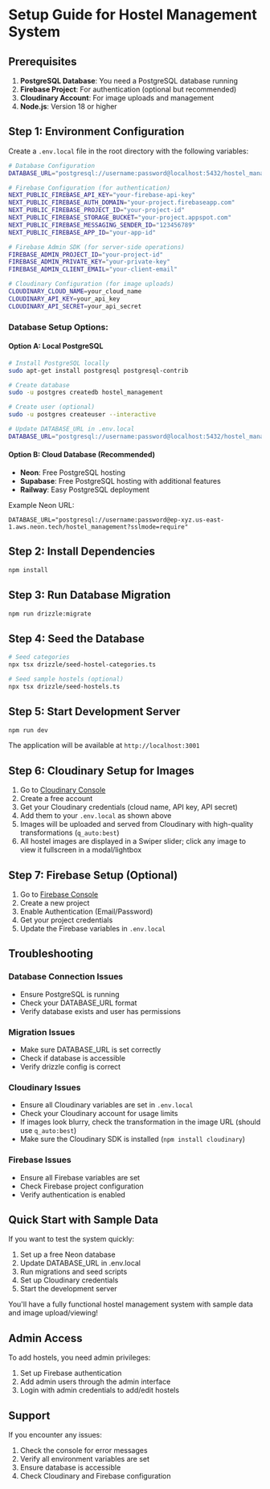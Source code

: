 # Setup Guide for Hostel Management System

## Prerequisites

1. **PostgreSQL Database**: You need a PostgreSQL database running
2. **Firebase Project**: For authentication (optional but recommended)
3. **Cloudinary Account**: For image uploads and management
4. **Node.js**: Version 18 or higher

## Step 1: Environment Configuration

Create a `.env.local` file in the root directory with the following variables:

```bash
# Database Configuration
DATABASE_URL="postgresql://username:password@localhost:5432/hostel_management"

# Firebase Configuration (for authentication)
NEXT_PUBLIC_FIREBASE_API_KEY="your-firebase-api-key"
NEXT_PUBLIC_FIREBASE_AUTH_DOMAIN="your-project.firebaseapp.com"
NEXT_PUBLIC_FIREBASE_PROJECT_ID="your-project-id"
NEXT_PUBLIC_FIREBASE_STORAGE_BUCKET="your-project.appspot.com"
NEXT_PUBLIC_FIREBASE_MESSAGING_SENDER_ID="123456789"
NEXT_PUBLIC_FIREBASE_APP_ID="your-app-id"

# Firebase Admin SDK (for server-side operations)
FIREBASE_ADMIN_PROJECT_ID="your-project-id"
FIREBASE_ADMIN_PRIVATE_KEY="your-private-key"
FIREBASE_ADMIN_CLIENT_EMAIL="your-client-email"

# Cloudinary Configuration (for image uploads)
CLOUDINARY_CLOUD_NAME=your_cloud_name
CLOUDINARY_API_KEY=your_api_key
CLOUDINARY_API_SECRET=your_api_secret
```

### Database Setup Options:

#### Option A: Local PostgreSQL
```bash
# Install PostgreSQL locally
sudo apt-get install postgresql postgresql-contrib

# Create database
sudo -u postgres createdb hostel_management

# Create user (optional)
sudo -u postgres createuser --interactive

# Update DATABASE_URL in .env.local
DATABASE_URL="postgresql://username:password@localhost:5432/hostel_management"
```

#### Option B: Cloud Database (Recommended)
- **Neon**: Free PostgreSQL hosting
- **Supabase**: Free PostgreSQL hosting with additional features
- **Railway**: Easy PostgreSQL deployment

Example Neon URL:
```
DATABASE_URL="postgresql://username:password@ep-xyz.us-east-1.aws.neon.tech/hostel_management?sslmode=require"
```

## Step 2: Install Dependencies

```bash
npm install
```

## Step 3: Run Database Migration

```bash
npm run drizzle:migrate
```

## Step 4: Seed the Database

```bash
# Seed categories
npx tsx drizzle/seed-hostel-categories.ts

# Seed sample hostels (optional)
npx tsx drizzle/seed-hostels.ts
```

## Step 5: Start Development Server

```bash
npm run dev
```

The application will be available at `http://localhost:3001`

## Step 6: Cloudinary Setup for Images

1. Go to [Cloudinary Console](https://cloudinary.com/)
2. Create a free account
3. Get your Cloudinary credentials (cloud name, API key, API secret)
4. Add them to your `.env.local` as shown above
5. Images will be uploaded and served from Cloudinary with high-quality transformations (`q_auto:best`)
6. All hostel images are displayed in a Swiper slider; click any image to view it fullscreen in a modal/lightbox

## Step 7: Firebase Setup (Optional)

1. Go to [Firebase Console](https://console.firebase.google.com/)
2. Create a new project
3. Enable Authentication (Email/Password)
4. Get your project credentials
5. Update the Firebase variables in `.env.local`

## Troubleshooting

### Database Connection Issues
- Ensure PostgreSQL is running
- Check your DATABASE_URL format
- Verify database exists and user has permissions

### Migration Issues
- Make sure DATABASE_URL is set correctly
- Check if database is accessible
- Verify drizzle config is correct

### Cloudinary Issues
- Ensure all Cloudinary variables are set in `.env.local`
- Check your Cloudinary account for usage limits
- If images look blurry, check the transformation in the image URL (should use `q_auto:best`)
- Make sure the Cloudinary SDK is installed (`npm install cloudinary`)

### Firebase Issues
- Ensure all Firebase variables are set
- Check Firebase project configuration
- Verify authentication is enabled

## Quick Start with Sample Data

If you want to test the system quickly:

1. Set up a free Neon database
2. Update DATABASE_URL in .env.local
3. Run migrations and seed scripts
4. Set up Cloudinary credentials
5. Start the development server

You'll have a fully functional hostel management system with sample data and image upload/viewing!

## Admin Access

To add hostels, you need admin privileges:

1. Set up Firebase authentication
2. Add admin users through the admin interface
3. Login with admin credentials to add/edit hostels

## Support

If you encounter any issues:
1. Check the console for error messages
2. Verify all environment variables are set
3. Ensure database is accessible
4. Check Cloudinary and Firebase configuration 